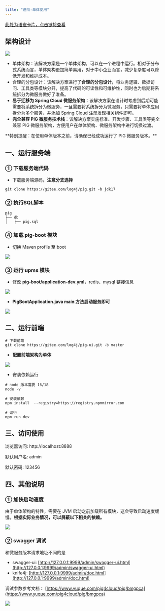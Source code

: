 ```yaml
---
title: "进阶-单体使用"
---
```


[此处为语雀卡片，点击链接查看](https://www.yuque.com/docs/147533675#IrzMX)

## 架构设计
![](https://cdn.nlark.com/yuque/0/2023/png/283679/1700533656634-26d87aae-31eb-44ce-a2e6-fc33e8184887.png)

- 单体架构：该解决方案是一个单体架构，可以在一个进程中运行。相对于分布式系统而言，单体架构更加简单易用，对于中小企业而言，减少复杂度可以降低开发和维护成本。
- 合理的分包设计：该解决方案进行了**合理的分包设计**，将业务逻辑、数据访问、工具类等模块分开，提高了代码的可读性和可维护性，同时也为后期将系统拆分为微服务做好了准备。
- **易于迁移为 Spring Cloud 微服务架构**：该解决方案在设计时考虑到后期可能需要将系统拆分为微服务，一旦需要将系统拆分为微服务，只需要将单体应用拆分为多个服务，并添加 Spring Cloud 注册发现相关组件即可。
- **完全兼容 PIG 微服务技术栈**：该解决方案实施标准、开发步骤、工具类等完全兼容 PIG 微服务架构，方便用户在单体架构、微服务架构中进行切换过渡。

<Warning>
**特别提醒：在使用单体版本之前，请确保已经成功运行了 PIG 微服务版本。**
</Warning>

## 一、运行服务端
### ① 下载服务端代码
- 下载服务端源码，**注意分支选择**

```shell
git clone https://gitee.com/log4j/pig.git -b jdk17
```

### ② 执行SQL脚本
```shell
pig
├── db
│   ├── pig.sql
```

### ④ 加载 pig-boot 模块
- 切换 Maven profils 至 boot 

![](https://cdn.nlark.com/yuque/0/2024/png/283679/1713334205920-02749b6a-3a0a-4dee-acec-e3df113266e1.png)

### ③ 运行 upms 模块
- 修改 **pig-boot/application-dev.yml**，redis、mysql 链接信息

![](https://cdn.nlark.com/yuque/0/2024/png/283679/1712644523061-baa7c014-3a28-4b75-bf2a-d57149db8b46.png)

- **PigBootApplication.java main 方法启动服务即可**

![](https://cdn.nlark.com/yuque/0/2024/png/283679/1712644593758-49f0f659-d8c1-4277-a131-5bba3fa3f334.png)

## 二、运行前端
```shell
# 下载前端
git clone https://gitee.com/log4j/pig-ui.git -b master
```

- **配置前端架构为单体**

![](https://minio.pigx.top/oss/202311/1700473026.png)

- 安装依赖运行

```shell
# node 版本需要 16/18
node -v  

# 安装依赖
npm install  --registry=https://registry.npmmirror.com

# 运行
npm run dev
```

## 三、访问使用
<Note>
浏览器访问:  http://localhost:8888

默认用户名: admin

默认密码: 123456
</Note>

## 四、其他说明
### ① 加快启动速度
由于单体架构的特性，需要在 JVM 启动之前加载所有模块，这会导致启动速度缓慢。**根据实际业务情况，可以屏蔽以下相关的依赖。**

![](https://cdn.nlark.com/yuque/0/2024/png/283679/1713335024964-cbefd3ba-4d5f-44ec-8158-d33a5cc57ed0.png)

### ② swagger 调试
和微服务版本请求地址不同的是

- swagger-ui: [http://127.0.0.1:9999/admin/swagger-ui.html](http://127.0.0.1:9999/admin/swagger-ui.html) 
- knife4j: [http://127.0.0.1:9999/admin/doc.html](http://127.0.0.1:9999/admin/doc.html)

调试参数参考文档： [https://www.yuque.com/pig4cloud/pig/bmgpca](https://www.yuque.com/pig4cloud/pig/bmgpca)

![](https://cdn.nlark.com/yuque/0/2023/png/283679/1700527095040-b7284663-dc53-4c11-a0c2-7b59c1cd2a08.png)

